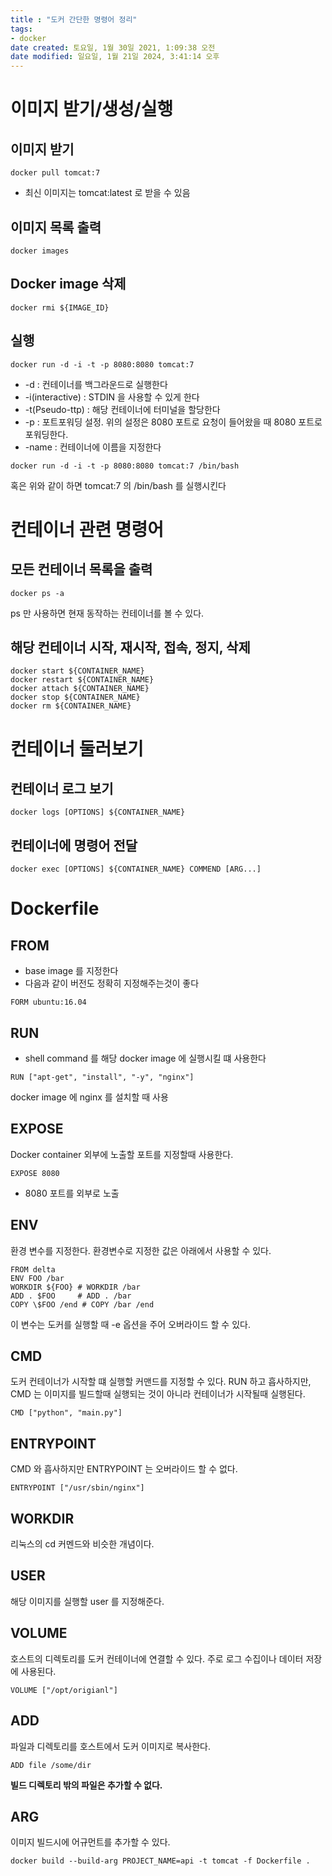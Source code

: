 ```yaml
---
title : "도커 간단한 명령어 정리"
tags:
- docker
date created: 토요일, 1월 30일 2021, 1:09:38 오전
date modified: 일요일, 1월 21일 2024, 3:41:14 오후
---
```


# 이미지 받기/생성/실행

## 이미지 받기
~~~shell
docker pull tomcat:7
~~~

* 최신 이미지는 tomcat:latest 로 받을 수 있음

## 이미지 목록 출력
~~~shell
docker images
~~~

## Docker image 삭제
~~~shell
docker rmi ${IMAGE_ID}
~~~

## 실행
~~~shell
docker run -d -i -t -p 8080:8080 tomcat:7
~~~

* -d : 컨테이너를 백그라운드로 실행한다
* -i(interactive) : STDIN 을 사용할 수 있게 한다
* -t(Pseudo-ttp) : 해당 컨테이너에 터미널을 할당한다
* -p : 포트포워딩 설정. 위의 설정은 8080 포트로 요청이 들어왔을 때 8080 포트로 포워딩한다.
* -name : 컨테이너에 이름을 지정한다

~~~shell
docker run -d -i -t -p 8080:8080 tomcat:7 /bin/bash
~~~

혹은 위와 같이 하면 tomcat:7 의 /bin/bash 를 실행시킨다


# 컨테이너 관련 명령어

## 모든 컨테이너 목록을 출력
~~~shell
docker ps -a
~~~

ps 만 사용하면 현재 동작하는 컨테이너를 볼 수 있다.

## 해당 컨테이너 시작, 재시작, 접속, 정지, 삭제
~~~shell
docker start ${CONTAINER_NAME}
docker restart ${CONTAINER_NAME}
docker attach ${CONTAINER_NAME}
docker stop ${CONTAINER_NAME}
docker rm ${CONTAINER_NAME}
~~~

# 컨테이너 둘러보기

## 컨테이너 로그 보기

~~~shell
docker logs [OPTIONS] ${CONTAINER_NAME}
~~~

## 컨테이너에 명령어 전달

~~~shell
docker exec [OPTIONS] ${CONTAINER_NAME} COMMEND [ARG...]
~~~

# Dockerfile

## FROM
* base image 를 지정한다
* 다음과 같이 버전도 정확히 지정해주는것이 좋다

~~~shell
FORM ubuntu:16.04
~~~

## RUN
* shell command 를 해당 docker image 에 실행시킬 떄 사용한다

~~~shell
RUN ["apt-get", "install", "-y", "nginx"]
~~~
docker image 에 nginx 를 설치할 때 사용

## EXPOSE

Docker container 외부에 노출할 포트를 지정할때 사용한다.

~~~shell
EXPOSE 8080
~~~
* 8080 포트를 외부로 노출

## ENV

환경 변수를 지정한다. 환경변수로 지정한 값은 아래에서 사용할 수 있다.

~~~shell
FROM delta
ENV FOO /bar
WORKDIR ${FOO} # WORKDIR /bar
ADD . $FOO     # ADD . /bar
COPY \$FOO /end # COPY /bar /end
~~~

이 변수는 도커를 실행할 때 -e 옵션을 주어 오버라이드 할 수 있다.

## CMD
도커 컨테이너가 시작할 떄 실행할 커맨드를 지정할 수 있다. RUN 하고 흡사하지만, CMD 는 이미지를 빌드할때 실행되는 것이 아니라 컨테이너가 시작될때 실행된다.

~~~shell
CMD ["python", "main.py"]
~~~

## ENTRYPOINT
CMD 와 흡사하지만 ENTRYPOINT 는 오버라이드 할 수 없다.

~~~shell
ENTRYPOINT ["/usr/sbin/nginx"]
~~~

## WORKDIR
리눅스의 cd 커멘드와 비슷한 개념이다.

## USER
해당 이미지를 실행할 user 를 지정해준다.

## VOLUME

호스트의 디렉토리를 도커 컨테이너에 연결할 수 있다. 주로 로그 수집이나 데이터 저장에 사용된다.

~~~shell
VOLUME ["/opt/origianl"]
~~~

## ADD
파일과 디렉토리를 호스트에서 도커 이미지로 복사한다.

~~~shell
ADD file /some/dir
~~~

**빌드 디렉토리 밖의 파일은 추가할 수 없다.**


## ARG
이미지 빌드시에 어규먼트를 추가할 수 있다.

~~~shell
docker build --build-arg PROJECT_NAME=api -t tomcat -f Dockerfile . 
~~~




